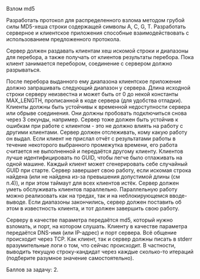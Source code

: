 Взлом md5

Разработать протокол для распределенного взлома методом грубой силы MD5-хеша строки содержащей символы A, C, G, T.
Разработать серверное и клиентское приложения способные взаимодействовать с использованием предложенного протокола.

Сервер должен раздавать клиентам хеш искомой строки и диапазоны для перебора, а также получать от клиентов результаты перебора.
Пока клиент занимается перебором, соединение с сервером должно разрываться.

После перебора выданного ему диапазона клиентское приложение должно запрашивать следующий диапазон у сервера.
Длина исходной строки серверу неизвестна и может быть от 0 до некой константы MAX_LENGTH, прописанной в коде сервера (для удобства отладки).
Клиенты должны быть устойчивы к временной недоступности сервера или обрыве соединения. Они должны пробовать подключиться снова через 3 секунды, например. Сервер тоже должен быть устойчив к ошибкам при работе с клиентом - это не должно влиять на работу с другими клиентами.
Сервер должен отслеживать, кому какую работу он выдал. Если клиент не прислал отчёт с результатами работы в течение некоторого выбранного промежутка времени, его работа считается не выполненной и передаётся другому клиенту.
Клиентов лучше идентифицировать по GUID, чтобы легче было отлаживать на одной машине. Каждый клиент может сгенерировать себе случайный GUID при старте.
Сервер завершает свою работу, если искомая строка найдена (или не найдена из-за превышения допустимой длины (см п.4)), и при этом таймаут для всех клиентов истёк.
Сервер должен уметь обслуживать клиентов параллельно. Параллельную работу можно реализовать как на тредах, так и на неблокирующемся вводе-выводе.
Если диапазоны закончились, сервер должен поставить об этом в известность клиента, и тот должен завершить свою работу.

Серверу в качестве параметра передаётся md5, который нужно взломать, и порт, на котором слушать.
Клиенту в качестве параметра передаётся DNS-имя (или IP-адрес) и порт сервера.
Всё общение происходит через TCP.
Как клиент, так и сервер должны писать в stderr вразумительные логи о том, что сейчас происходит. В частности, выводить текущую строку-кандидат через каждые сколько-то итераций (подберите разумное значение самостоятельно).

Баллов за задачу: 2.
